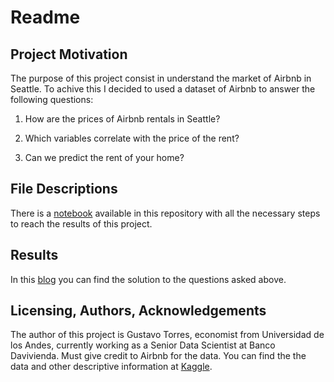 # Readme

## Project Motivation

The purpose of this project consist in understand the market of Airbnb in Seattle. To achive this I decided to used a dataset of Airbnb to answer the following questions:

1. How are the prices of Airbnb rentals in Seattle?

2. Which variables correlate with the price of the rent?

3. Can we predict the rent of your home?

## File Descriptions

There is a [notebook](https://github.com/gutorres93/udacity_p1/blob/main/Project_1.ipynb) available in this repository with all the necessary steps to reach the results of this project.

## Results

In this [blog](https://gutorres93.github.io/udacity_p1/) you can find the solution to the questions asked above.

## Licensing, Authors, Acknowledgements

The author of this project is Gustavo Torres, economist from Universidad de los Andes, currently working as a Senior Data Scientist at Banco Davivienda. Must give credit to Airbnb for the data. You can find the the data and other descriptive information at [Kaggle](https://www.kaggle.com/datasets/airbnb/seattle).
